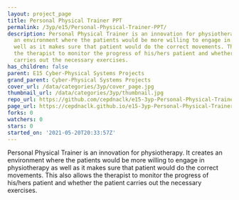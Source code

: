 ```yaml
---
layout: project_page
title: Personal Physical Trainer PPT
permalink: /3yp/e15/Personal-Physical-Trainer-PPT/
description: Personal Physical Trainer is an innovation for physiotherapy. It creates
  an environment where the patients would be more willing to engage in physiotherapy   as
  well as it makes sure that patient would do the correct movements. This also allows
  the therapist to monitor the progress of his/hers patient and whether the patient
  carries out the necessary exercises.
has_children: false
parent: E15 Cyber-Physical Systems Projects
grand_parent: Cyber-Physical Systems Projects
cover_url: /data/categories/3yp/cover_page.jpg
thumbnail_url: /data/categories/3yp/thumbnail.jpg
repo_url: https://github.com/cepdnaclk/e15-3yp-Personal-Physical-Trainer-PPT
page_url: https://cepdnaclk.github.io/e15-3yp-Personal-Physical-Trainer-PPT
forks: 0
watchers: 0
stars: 0
started_on: '2021-05-20T20:33:57Z'
---
```


Personal Physical Trainer is an innovation for physiotherapy. It creates an environment where the patients would be more willing to engage in physiotherapy   as well as it makes sure that patient would do the correct movements. This also allows the therapist to monitor the progress of his/hers patient and whether the patient carries out the necessary exercises.